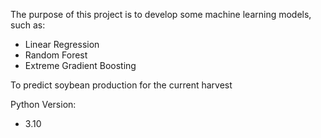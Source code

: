 The purpose of this project is to develop some machine learning models, such as:

- Linear Regression
- Random Forest
- Extreme Gradient Boosting

To predict soybean production for the current harvest



Python Version:
- 3.10
